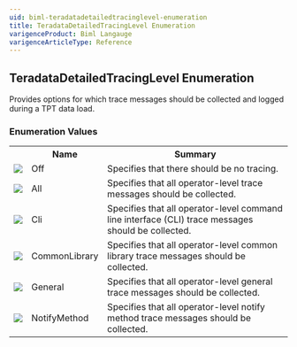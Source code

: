 ```yaml
---
uid: biml-teradatadetailedtracinglevel-enumeration
title: TeradataDetailedTracingLevel Enumeration
varigenceProduct: Biml Langauge
varigenceArticleType: Reference
---
```


## TeradataDetailedTracingLevel Enumeration<div class="LanguageSummary"><div class ="SummaryItem">Provides options for which trace messages should be collected and logged during a TPT data load.</div></div><div class="EnumValueGroup">### Enumeration Values<table id="EnumValue" class="MemberList"><tbody><tr><th class="MemberTypeIconColumnHeader">&nbsp;</th><th class="MemberNameColumnHeader">Name</th><th class="MemberSummaryColumnHeader">Summary</th></tr><tr class="cd0"><td align="center" class="MemberTypeIcon"><img src="enumValue.png"></img></td><td class="MemberName">Off</td><td class="MemberSummary"><div class ="SummaryItem">Specifies that there should be no tracing.</div></td></tr><tr class="cd1"><td align="center" class="MemberTypeIcon"><img src="enumValue.png"></img></td><td class="MemberName">All</td><td class="MemberSummary"><div class ="SummaryItem">Specifies that all operator-level trace messages should be collected.</div></td></tr><tr class="cd0"><td align="center" class="MemberTypeIcon"><img src="enumValue.png"></img></td><td class="MemberName">Cli</td><td class="MemberSummary"><div class ="SummaryItem">Specifies that all operator-level command line interface (CLI) trace messages should be collected.</div></td></tr><tr class="cd1"><td align="center" class="MemberTypeIcon"><img src="enumValue.png"></img></td><td class="MemberName">CommonLibrary</td><td class="MemberSummary"><div class ="SummaryItem">Specifies that all operator-level common library trace messages should be collected.</div></td></tr><tr class="cd0"><td align="center" class="MemberTypeIcon"><img src="enumValue.png"></img></td><td class="MemberName">General</td><td class="MemberSummary"><div class ="SummaryItem">Specifies that all operator-level general trace messages should be collected.</div></td></tr><tr class="cd1"><td align="center" class="MemberTypeIcon"><img src="enumValue.png"></img></td><td class="MemberName">NotifyMethod</td><td class="MemberSummary"><div class ="SummaryItem">Specifies that all operator-level notify method trace messages should be collected.</div></td></tr></tbody></table></div>